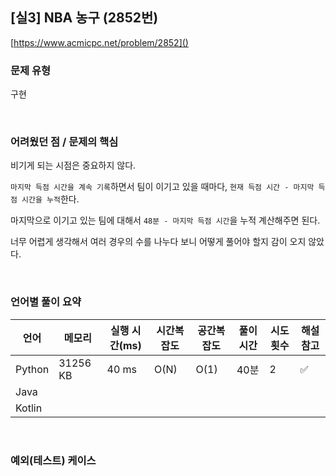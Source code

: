 ## [실3] NBA 농구 (2852번)

[https://www.acmicpc.net/problem/2852]()

### 문제 유형

구현

<br>

### 어려웠던 점 / 문제의 핵심

비기게 되는 시점은 중요하지 않다.

`마지막 득점 시간을 계속 기록`하면서 팀이 이기고 있을 때마다, `현재 득점 시간 - 마지막 득점 시간을 누적`한다.

마지막으로 이기고 있는 팀에 대해서 `48분 - 마지막 득점 시간`을 누적 계산해주면 된다.

너무 어렵게 생각해서 여러 경우의 수를 나누다 보니 어떻게 풀어야 할지 감이 오지 않았다.

<br>

### 언어별 풀이 요약

| 언어   | 메모리   | 실행 시간(ms) | 시간복잡도 | 공간복잡도 | 풀이 시간 | 시도 횟수 | 해설 참고          |
| ------ | -------- | ------------- | ---------- | ---------- | --------- | --------- | ------------------ |
| Python | 31256 KB | 40 ms         | O(N)       | O(1)       | 40분      | 2         | :white_check_mark: |
| Java   |          |               |            |            |           |           |                    |
| Kotlin |          |               |            |            |           |           |                    |

<br>

### 예외(테스트) 케이스

```
```

